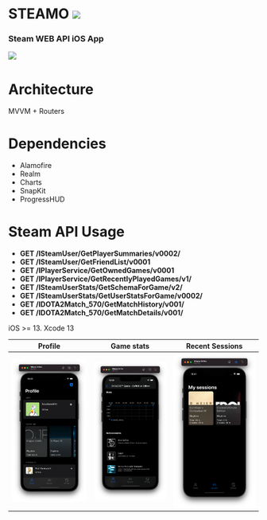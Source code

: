 # STEAMO  ![](https://github.com/havebeenfitz/steamo/blob/develop/Steamo/Assets.xcassets/AppIcon.appiconset/Icon-App-29x29%401x.png)
### Steam WEB API iOS App
![](https://img.shields.io/badge/v-1.1-blue)


# Architecture

MVVM + Routers

# Dependencies 

- Alamofire
- Realm
- Charts
- SnapKit
- ProgressHUD


# Steam API Usage

 - **GET /ISteamUser/GetPlayerSummaries/v0002/**
 - **GET /ISteamUser/GetFriendList/v0001**
- **GET /IPlayerService/GetOwnedGames/v0001**
- **GET /IPlayerService/GetRecentlyPlayedGames/v1/**
- **GET /ISteamUserStats/GetSchemaForGame/v2/**
- **GET /ISteamUserStats/GetUserStatsForGame/v0002/**
- **GET /IDOTA2Match_570/GetMatchHistory/v001/**
- **GET /IDOTA2Match_570/GetMatchDetails/v001/**

iOS >= 13.
Xcode 13

| Profile | Game stats | Recent Sessions |
| -- | -- | -- |
| ![profile](https://github.com/havebeenfitz/steamo/blob/develop/screenshots/01_profile.png) | ![game_stats](https://github.com/havebeenfitz/steamo/blob/develop/screenshots/02_game_stats.png) | ![sessions](https://github.com/havebeenfitz/steamo/blob/develop/screenshots/03_my_sessions.png) |
